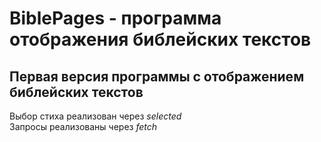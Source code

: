 # BiblePages - программа отображения библейских текстов
**Первая** версия программы с отображением библейских текстов
---
Выбор стиха реализован через *selected*  
Запросы реализованы через *fetch*
